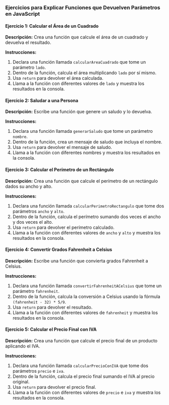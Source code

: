 ### Ejercicios para Explicar Funciones que Devuelven Parámetros en JavaScript

#### Ejercicio 1: Calcular el Área de un Cuadrado
**Descripción:**
Crea una función que calcule el área de un cuadrado y devuelva el resultado.

**Instrucciones:**
1. Declara una función llamada `calcularAreaCuadrado` que tome un parámetro `lado`.
2. Dentro de la función, calcula el área multiplicando `lado` por sí mismo.
3. Usa `return` para devolver el área calculada.
4. Llama a la función con diferentes valores de `lado` y muestra los resultados en la consola.

#### Ejercicio 2: Saludar a una Persona
**Descripción:**
Escribe una función que genere un saludo y lo devuelva.

**Instrucciones:**
1. Declara una función llamada `generarSaludo` que tome un parámetro `nombre`.
2. Dentro de la función, crea un mensaje de saludo que incluya el nombre.
3. Usa `return` para devolver el mensaje de saludo.
4. Llama a la función con diferentes nombres y muestra los resultados en la consola.

#### Ejercicio 3: Calcular el Perímetro de un Rectángulo
**Descripción:**
Crea una función que calcule el perímetro de un rectángulo dados su ancho y alto.

**Instrucciones:**
1. Declara una función llamada `calcularPerimetroRectangulo` que tome dos parámetros `ancho` y `alto`.
2. Dentro de la función, calcula el perímetro sumando dos veces el ancho y dos veces el alto.
3. Usa `return` para devolver el perímetro calculado.
4. Llama a la función con diferentes valores de `ancho` y `alto` y muestra los resultados en la consola.

#### Ejercicio 4: Convertir Grados Fahrenheit a Celsius
**Descripción:**
Escribe una función que convierta grados Fahrenheit a Celsius.

**Instrucciones:**
1. Declara una función llamada `convertirFahrenheitACelsius` que tome un parámetro `fahrenheit`.
2. Dentro de la función, calcula la conversión a Celsius usando la fórmula `(fahrenheit - 32) * 5/9`.
3. Usa `return` para devolver el resultado.
4. Llama a la función con diferentes valores de `fahrenheit` y muestra los resultados en la consola.

#### Ejercicio 5: Calcular el Precio Final con IVA
**Descripción:**
Crea una función que calcule el precio final de un producto aplicando el IVA.

**Instrucciones:**
1. Declara una función llamada `calcularPrecioConIVA` que tome dos parámetros `precio` e `iva`.
2. Dentro de la función, calcula el precio final sumando el IVA al precio original.
3. Usa `return` para devolver el precio final.
4. Llama a la función con diferentes valores de `precio` e `iva` y muestra los resultados en la consola.


